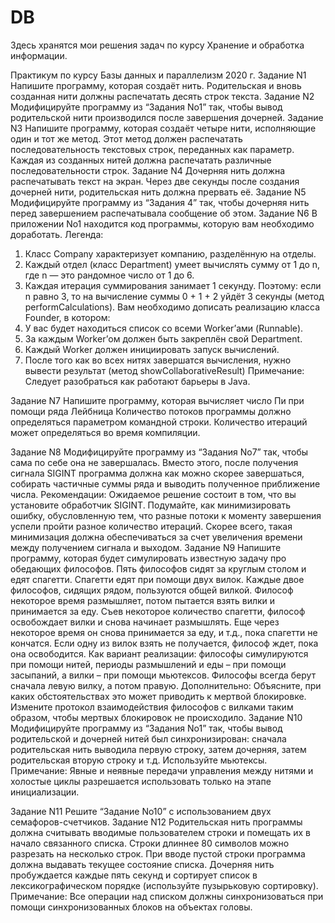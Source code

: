 # DB

Здесь хранятся мои решения задач по курсу Хранение и обработка информации.

Практикум по курсу
Базы данных и параллелизм 2020 г.
Задание N1
Напишите программу, которая создаёт нить.
Родительская и вновь созданная нити должны распечатать десять строк текста.
Задание N2
Модифицируйте программу из “Задания No1” так, чтобы вывод родительской нити
производился после завершения дочерней.
Задание N3
Напишите программу, которая создаёт четыре нити, исполняющие один и тот же метод.
Этот метод должен распечатать последовательность текстовых строк, переданных
как параметр. Каждая из созданных нитей должна распечатать различные
последовательности строк.
Задание N4
Дочерняя нить должна распечатывать текст на экран. Через две секунды после создания
дочерней нити, родительская нить должна прервать её.
Задание N5
Модифицируйте программу из “Задания 4” так, чтобы дочерняя нить перед завершением
распечатывала сообщение об этом.
Задание N6
В приложении No1 находится код программы, которую вам необходимо доработать.
Легенда:
1. Класс Company характеризует компанию, разделённую на отделы.
2. Каждый отдел (класс Department) умеет вычислять сумму от 1 до n, где n — это
рандомное число от 1 до 6.
3. Каждая итерация суммирования занимает 1 секунду. Поэтому: если n равно 3, то на
вычисление суммы 0 + 1 + 2 уйдёт 3 секунды (метод performCalculations).
Вам необходимо дописать реализацию класса Founder, в котором:
1. У вас будет находиться список со всеми Worker’ами (Runnable).
2. За каждым Worker’ом должен быть закреплён свой Department.
3. Каждый Worker должен инициировать запуск вычислений.
4. После того как во всех нитях завершатся вычисления, нужно вывести результат (метод
showCollaborativeResult)
Примечание:
Следует разобраться как работают барьеры в Java.

Задание N7
Напишите программу, которая вычисляет число Пи при помощи ряда Лейбница
Количество потоков программы должно определяться параметром командной строки.
Количество итераций может определяться во время компиляции.

Задание N8
Модифицируйте программу из “Задания No7” так, чтобы сама по себе она не завершалась.
Вместо этого, после получения сигнала SIGINT программа должна как можно скорее
завершаться, собирать частичные суммы ряда и выводить полученное приближение числа.
Рекомендации:
Ожидаемое решение состоит в том, что вы установите обработчик SIGINT. Подумайте,
как минимизировать ошибку, обусловленную тем, что разные потоки к моменту завершения
успели пройти разное количество итераций. Скорее всего, такая минимизация должна
обеспечиваться за счет увеличения времени между получением сигнала и выходом.
Задание N9
Напишите программу, которая будет симулировать известную задачу про обедающих
философов. Пять философов сидят за круглым столом и едят спагетти. Спагетти едят
при помощи двух вилок. Каждые двое философов, сидящих рядом, пользуются общей
вилкой. Философ некоторое время размышляет, потом пытается взять вилки
и принимается за еду. Съев некоторое количество спагетти, философ освобождает вилки
и снова начинает размышлять. Еще через некоторое время он снова принимается за еду,
и т.д., пока спагетти не кончатся. Если одну из вилок взять не получается, философ ждет,
пока она освободится. Как вариант реализации: философы симулируются при помощи
нитей, периоды размышлений и еды – при помощи засыпаний, а вилки – при помощи
мьютексов. Философы всегда берут сначала левую вилку, а потом правую.
Дополнительно:
Объясните, при каких обстоятельствах это может приводить к мертвой блокировке.
Измените протокол взаимодействия философов с вилками таким образом, чтобы мертвых
блокировок не происходило.
Задание N10
Модифицируйте программу из “Задания No1” так, чтобы вывод родительской и дочерней
нитей был синхронизирован: сначала родительская нить выводила первую строку, затем
дочерняя, затем родительская вторую строку и т.д. Используйте мьютексы.
Примечание:
Явные и неявные передачи управления между нитями и холостые циклы разрешается
использовать только на этапе инициализации.


Задание N11
Решите “Задание No10” с использованием двух семафоров-счетчиков.
Задание N12
Родительская нить программы должна считывать вводимые пользователем строки
и помещать их в начало связанного списка. Строки длиннее 80 символов можно разрезать
на несколько строк. При вводе пустой строки программа должна выдавать текущее
состояние списка. Дочерняя нить пробуждается каждые пять секунд и сортирует список
в лексикографическом порядке (используйте пузырьковую сортировку).
Примечание:
Все операции над списком должны синхронизоваться при помощи синхронизованных
блоков на объектах головы.
